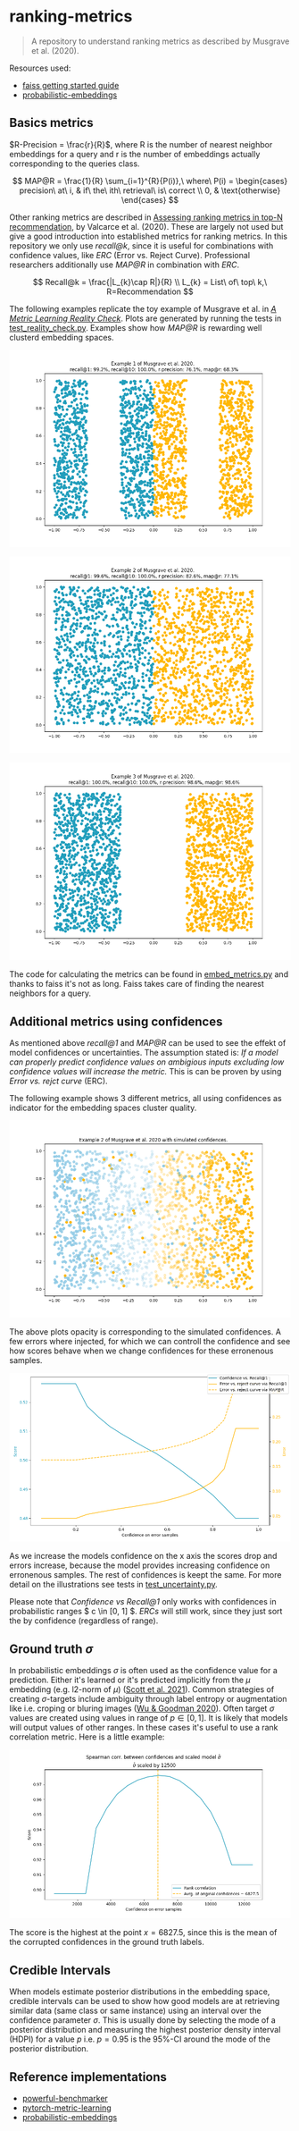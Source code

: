 # ranking-metrics

> A repository to understand ranking metrics as described by Musgrave et al. (2020).

Resources used:
* [faiss getting started guide](https://github.com/facebookresearch/faiss/wiki/Getting-started)
* [probabilistic-embeddings](https://github.com/tinkoff-ai/probabilistic-embeddings)

## Basics metrics

$R-Precision = \frac{r}{R}$, where R is the number of nearest neighbor embeddings for a query
and r is the number of embeddings actually corresponding to the queries class.

$$ MAP@R = \frac{1}{R} \sum_{i=1}^{R}{P(i)},\ where\ P(i) = \begin{cases} precision\ at\ i, & if\ the\ ith\ retrieval\ is\ correct \\
 0, & \text{otherwise} \end{cases} $$

Other ranking metrics are described in 
[Assessing ranking metrics in top-N recommendation](https://link.springer.com/article/10.1007/s10791-020-09377-x),
by Valcarce et al. (2020). These are largely not used but give a good introduction into established metrics for
ranking metrics. In this repository we only use *recall@k*, since it is useful for combinations with confidence
values, like *ERC* (Error vs. Reject Curve). Professional researchers additionally use *MAP@R* in 
combination with *ERC*.

$$ Recall@k = \frac{|L_{k}\cap R|}{R} \\ L_{k} = List\ of\ top\ k,\ R=Recommendation $$

The following examples replicate the toy example of Musgrave et al. in 
[*A Metric Learning Reality Check*](https://arxiv.org/abs/2003.08505). 
Plots are generated by running the tests in 
[test_reality_check.py](tests/test_reality_check.py). Examples show how *MAP@R* 
is rewarding well clusterd embedding spaces. 

![Example 1](figures/reality_check_example1.png)

![Example 2](figures/reality_check_example2.png)

![Example 3](figures/reality_check_example3.png)

The code for calculating the metrics can be found in 
[embed_metrics.py](src/ranking_metrics/embed_metrics.py) and thanks to faiss it's 
not as long. Faiss takes care of finding the nearest neighbors for a query.

## Additional metrics using confidences

As mentioned above *recall@1* and *MAP@R* can be used to see the effekt of model confidences or
uncertainties. The assumption stated is: *If a model can properly predict confidence values on 
ambigious inputs excluding low confidence values will increase the metric.* This is can be proven
by using *Error vs. rejct curve* (ERC).

The following example shows 3 different metrics, all using confidences as indicator for the 
embedding spaces cluster quality.

![Example 2 with simulated confidences](figures/confidence_example2.png)

The above plots opacity is corresponding to the simulated confidences. A few errors where injected,
for which we can controll the confidence and see how scores behave when we change confidences for
these erronenous samples.

![Confidence metrics](figures/confidence_recall_metrics.png)

As we increase the models confidence on the x axis the scores drop and errors increase, because
the model provides increasing confidence on erronenous samples. The rest of confidences is keept the same.
For more detail on the illustrations see tests in [test_uncertainty.py](tests/test_uncertainty.py).

Please note that *Confidence vs Recall@1* only works with confidences in probabilistic ranges $ c \in [0, 1] $.
*ERCs* will still work, since they just sort the by confidence (regardless of range). 

## Ground truth $\sigma$

In probabilistic embeddings $\sigma$ is often used as the confidence value for a prediction. Either 
it's learned or it's predicted implicitly from the $\mu$ embedding (e.g. l2-norm of $\mu$) 
([Scott et al. 2021](https://arxiv.org/abs/2103.15718)). Common strategies of creating $\sigma$-targets
include ambiguity through label entropy or augmentation like i.e. croping or bluring images 
([Wu & Goodman 2020](https://arxiv.org/abs/2010.02038)). Often target $\sigma$ values are created using
values in range of $p \in [0,1]$. It is likely that models will output values of other ranges. In these 
cases it's useful to use a rank correlation metric. Here is a little example:

![Rank correlation over simulated sigmas](figures/rank_corr_over_simulated_sigmas.png)

The score is the highest at the point $x=6827.5$, since this is the mean of the corrupted confidences
in the ground truth labels.

## Credible Intervals

When models estimate posterior distributions in the embedding space, credible intervals can be used
to show how good models are at retrieving similar data (same class or same instance) using an interval 
over the confidence parameter $\sigma$. This is usually done by selecting the mode of a posterior
distribution and measuring the highest posterior density interval (HDPI) for a value $p$ i.e. $p=0.95$
is the 95%-CI around the mode of the posterior distribution.

## Reference implementations

* [powerful-benchmarker](https://github.com/KevinMusgrave/powerful-benchmarker)
* [pytorch-metric-learning](https://github.com/KevinMusgrave/pytorch-metric-learning)
* [probabilistic-embeddings](https://github.com/tinkoff-ai/probabilistic-embeddings/tree/main/src/probabilistic_embeddings/metrics)
